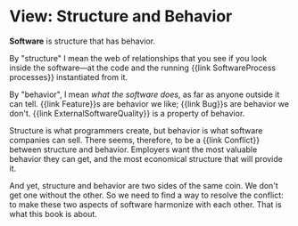 # View: Structure and Behavior

**Software** is structure that has behavior.

By "structure" I mean the web of relationships that you see if you look inside the software—at the code and the running {{link SoftwareProcess processes}} instantiated from it.

By "behavior", I mean _what the software does_, as far as anyone outside it can tell. {{link Feature}}s are behavior we like; {{link Bug}}s are behavior we don't. {{link ExternalSoftwareQuality}} is a property of behavior.

Structure is what programmers create, but behavior is what software companies can sell. There seems, therefore, to be a {{link Conflict}} between structure and behavior. Employers want the most valuable behavior they can get, and the most economical structure that will provide it.

And yet, structure and behavior are two sides of the same coin. We don't get one without the other. So we need to find a way to resolve the conflict: to make these two aspects of software harmonize with each other. That is what this book is about.